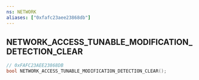 ```yaml
---
ns: NETWORK
aliases: ["0xfafc23aee23868db"]
---
```

## NETWORK_ACCESS_TUNABLE_MODIFICATION_DETECTION_CLEAR

```c
// 0xFAFC23AEE23868DB
bool NETWORK_ACCESS_TUNABLE_MODIFICATION_DETECTION_CLEAR();
```
